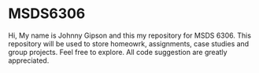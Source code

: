 # MSDS6306
Hi, My name is Johnny Gipson and this my repository for MSDS 6306.  This repository will be used to store homeowrk, assignments, case studies and group projects.  Feel free to explore.  All code suggestion are greatly appreciated.  
